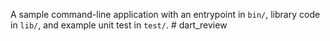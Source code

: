 A sample command-line application with an entrypoint in `bin/`, library code
in `lib/`, and example unit test in `test/`.
#   d a r t _ r e v i e w  
 